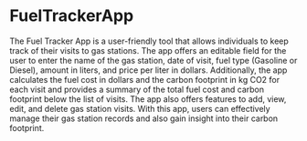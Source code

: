 # FuelTrackerApp

The Fuel Tracker App is a user-friendly tool that allows individuals to keep track of their visits to gas stations. The app offers an editable field for the user to enter the name of the gas station, date of visit, fuel type (Gasoline or Diesel), amount in liters, and price per liter in dollars. Additionally, the app calculates the fuel cost in dollars and the carbon footprint in kg CO2 for each visit and provides a summary of the total fuel cost and carbon footprint below the list of visits. The app also offers features to add, view, edit, and delete gas station visits. With this app, users can effectively manage their gas station records and also gain insight into their carbon footprint.
